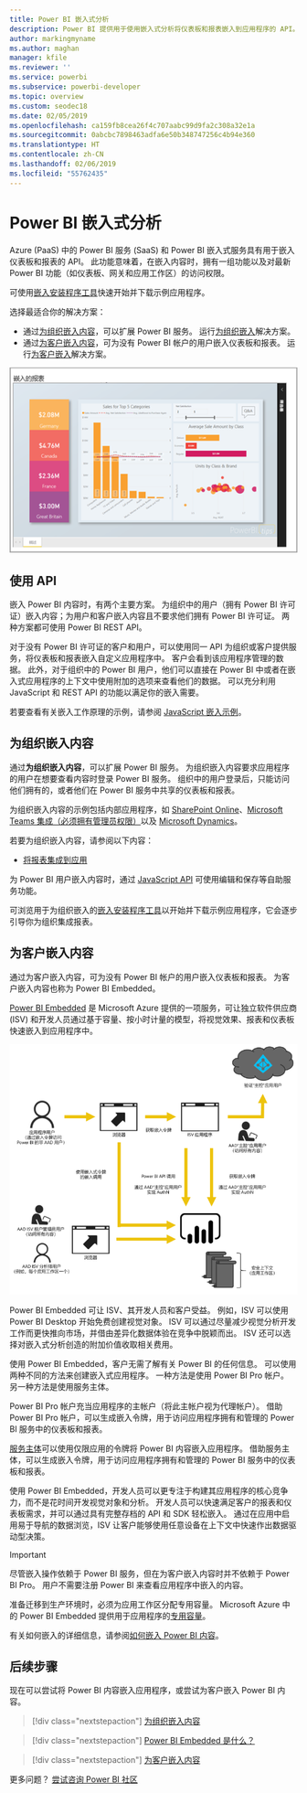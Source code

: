 ```yaml
---
title: Power BI 嵌入式分析
description: Power BI 提供用于使用嵌入式分析将仪表板和报表嵌入到应用程序的 API。 了解有关如何使用 Power BI 嵌入式分析软件、嵌入式分析工具或嵌入式商业智能工具嵌入到 PaaS 环境和 SaaS 环境中的详细信息。
author: markingmyname
ms.author: maghan
manager: kfile
ms.reviewer: ''
ms.service: powerbi
ms.subservice: powerbi-developer
ms.topic: overview
ms.custom: seodec18
ms.date: 02/05/2019
ms.openlocfilehash: ca159fb8cea26f4c707aabc99d9fa2c308a32e1a
ms.sourcegitcommit: 0abcbc7898463adfa6e50b348747256c4b94e360
ms.translationtype: HT
ms.contentlocale: zh-CN
ms.lasthandoff: 02/06/2019
ms.locfileid: "55762435"
---
```

# <a name="embedded-analytics-with-power-bi"></a>Power BI 嵌入式分析

Azure (PaaS) 中的 Power BI 服务 (SaaS) 和 Power BI 嵌入式服务具有用于嵌入仪表板和报表的 API。 此功能意味着，在嵌入内容时，拥有一组功能以及对最新 Power BI 功能（如仪表板、网关和应用工作区）的访问权限。

可使用[嵌入安装程序工具](https://aka.ms/embedsetup)快速开始并下载示例应用程序。

选择最适合你的解决方案：

* 通过[为组织嵌入内容](embedding.md#embedding-for-your-organization)，可以扩展 Power BI 服务。 运行[为组织嵌入](https://aka.ms/embedsetup/UserOwnsData)解决方案。
* 通过[为客户嵌入内容](embedding.md#embedding-for-your-customers)，可为没有 Power BI 帐户的用户嵌入仪表板和报表。 运行[为客户嵌入](https://aka.ms/embedsetup/AppOwnsData)解决方案。

![PBIE 示例](media/what-can-you-do/what-can-you-do-02.png)

## <a name="using-apis"></a>使用 API

嵌入 Power BI 内容时，有两个主要方案。 为组织中的用户（拥有 Power BI 许可证）嵌入内容；为用户和客户嵌入内容且不要求他们拥有 Power BI 许可证。 两种方案都可使用 Power BI REST API。

对于没有 Power BI 许可证的客户和用户，可以使用同一 API 为组织或客户提供服务，将仪表板和报表嵌入自定义应用程序中。 客户会看到该应用程序管理的数据。 此外，对于组织中的 Power BI 用户，他们可以直接在 Power BI 中或者在嵌入式应用程序的上下文中使用附加的选项来查看他们的数据。 可以充分利用 JavaScript 和 REST API 的功能以满足你的嵌入需要。

若要查看有关嵌入工作原理的示例，请参阅 [JavaScript 嵌入示例](https://microsoft.github.io/PowerBI-JavaScript/demo/)。

## <a name="embedding-for-your-organization"></a>为组织嵌入内容

通过**为组织嵌入内容**，可以扩展 Power BI 服务。 为组织嵌入内容要求应用程序的用户在想要查看内容时登录 Power BI 服务。 组织中的用户登录后，只能访问他们拥有的，或者他们在 Power BI 服务中共享的仪表板和报表。

为组织嵌入内容的示例包括内部应用程序，如 [SharePoint Online](https://powerbi.microsoft.com/blog/integrate-power-bi-reports-in-sharepoint-online/)、[Microsoft Teams 集成（必须拥有管理员权限）](https://powerbi.microsoft.com/blog/power-bi-teams-up-with-microsoft-teams/)以及 [Microsoft Dynamics](https://docs.microsoft.com/dynamics365/customer-engagement/basics/add-edit-power-bi-visualizations-dashboard)。

若要为组织嵌入内容，请参阅以下内容：

* [将报表集成到应用](embed-sample-for-your-organization.md)

为 Power BI 用户嵌入内容时，通过 [JavaScript API](https://github.com/Microsoft/PowerBI-JavaScript) 可使用编辑和保存等自助服务功能。

可浏览用于为组织嵌入的[嵌入安装程序工具](https://aka.ms/embedsetup/UserOwnsData)以开始并下载示例应用程序，它会逐步引导你为组织集成报表。

## <a name="embedding-for-your-customers"></a>为客户嵌入内容

通过为客户嵌入内容，可为没有 Power BI 帐户的用户嵌入仪表板和报表。 为客户嵌入内容也称为 Power BI Embedded。

[Power BI Embedded](azure-pbie-what-is-power-bi-embedded.md) 是 Microsoft Azure 提供的一项服务，可让独立软件供应商 (ISV) 和开发人员通过基于容量、按小时计量的模型，将视觉效果、报表和仪表板快速嵌入到应用程序中。

![为客户嵌入内容的嵌入流](media/embedding/powerbi-embed-flow.png)

Power BI Embedded 可让 ISV、其开发人员和客户受益。 例如，ISV 可以使用 Power BI Desktop 开始免费创建视觉对象。 ISV 可以通过尽量减少视觉分析开发工作而更快推向市场，并借由差异化数据体验在竞争中脱颖而出。 ISV 还可以选择对嵌入式分析创造的附加价值收取相关费用。

使用 Power BI Embedded，客户无需了解有关 Power BI 的任何信息。 可以使用两种不同的方法来创建嵌入式应用程序。 一种方法是使用 Power BI Pro 帐户。 另一种方法是使用服务主体。 

Power BI Pro 帐户充当应用程序的主帐户（将此主帐户视为代理帐户）。 借助 Power BI Pro 帐户，可以生成嵌入令牌，用于访问应用程序拥有和管理的 Power BI 服务中的仪表板和报表。

[服务主体](embed-service-principal.md)可以使用仅限应用的令牌将 Power BI 内容嵌入应用程序。 借助服务主体，可以生成嵌入令牌，用于访问应用程序拥有和管理的 Power BI 服务中的仪表板和报表。

使用 Power BI Embedded，开发人员可以更专注于构建其应用程序的核心竞争力，而不是花时间开发视觉对象和分析。 开发人员可以快速满足客户的报表和仪表板需求，并可以通过具有完整存档的 API 和 SDK 轻松嵌入。 通过在应用中启用易于导航的数据浏览，ISV 让客户能够使用任意设备在上下文中快速作出数据驱动型决策。

> [!IMPORTANT]
> 尽管嵌入操作依赖于 Power BI 服务，但在为客户嵌入内容时并不依赖于 Power BI Pro。 用户不需要注册 Power BI 来查看应用程序中嵌入的内容。

准备迁移到生产环境时，必须为应用工作区分配专用容量。 Microsoft Azure 中的 Power BI Embedded 提供用于应用程序的[专用容量](azure-pbie-create-capacity.md)。

有关如何嵌入的详细信息，请参阅[如何嵌入 Power BI 内容](embed-sample-for-customers.md)。

## <a name="next-steps"></a>后续步骤

现在可以尝试将 Power BI 内容嵌入应用程序，或尝试为客户嵌入 Power BI 内容。

> [!div class="nextstepaction"]
> [为组织嵌入内容](embed-sample-for-your-organization.md)

> [!div class="nextstepaction"]
> [Power BI Embedded 是什么？](azure-pbie-what-is-power-bi-embedded.md)

> [!div class="nextstepaction"]
>[为客户嵌入内容](embed-sample-for-customers.md)

更多问题？ [尝试咨询 Power BI 社区](http://community.powerbi.com/)